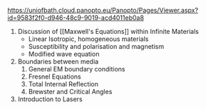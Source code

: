 https://uniofbath.cloud.panopto.eu/Panopto/Pages/Viewer.aspx?id=9583f2f0-d946-48c9-9019-acd4011eb0a8

1. Discussion of [[Maxwell's Equations]] within Infinite Materials
   - Linear Isotropic, homogeneous materials
   - Susceptibility and polarisation and magnetism
   - Modified wave equation
2. Boundaries between media
   1. General EM boundary conditions
   2. Fresnel Equations
   3. Total Internal Reflection
   4. Brewster and Critical Angles
3. Introduction to Lasers
